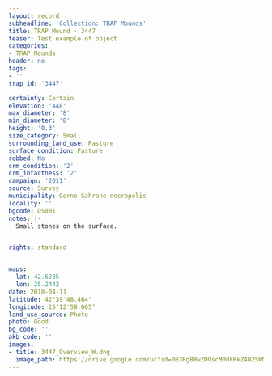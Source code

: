 ```yaml
---
layout: record
subheadline: 'Collection: TRAP Mounds'
title: TRAP Mound - 3447
teaser: Test example of object
categories:
- TRAP Mounds
header: no
tags:
- ''
trap_id: '3447'

certainty: Certain
elevation: '448'
max_diameter: '8'
min_diameter: '8'
height: '0.3'
size_category: Small
surrounding_land_use: Pasture
surface_condition: Pasture
robbed: No
crm_condition: '2'
crm_intactness: '2'
campaign: '2011'
source: Survey
municipality: Gorno Sahrane necropolis
locality: ''
bgcode: DS001
notes: |-
  Small stones on the surface.


rights: standard


maps:
  lat: 42.6285
  lon: 25.2442
date: 2018-04-11
latitude: 42°39'48.464"
longitude: 25°12'58.665"
land_use_source: Photo
photo: Good
bg_code: ''
akb_code: ''
images:
- title: 3447_Overview_W.dng
  image_path: https://drive.google.com/uc?id=0B3Rg88wZDQscM0dFRkZ4N25WMkk
---
```

